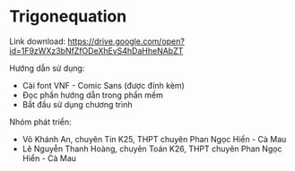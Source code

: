 # Trigonequation

Link download: https://drive.google.com/open?id=1F9zWXz3bNfZfODeXhEvS4hDaHheNAbZT

Hướng dẫn sử dụng:
- Cài font VNF - Comic Sans (được đính kèm)
- Đọc phần hướng dẫn trong phần mềm
- Bắt đầu sử dụng chương trình

Nhóm phát triển:
- Võ Khánh An, chuyên Tin K25, THPT chuyên Phan Ngọc Hiển - Cà Mau
- Lê Nguyễn Thanh Hoàng, chuyên Toán K26, THPT chuyên Phan Ngọc Hiển - Cà Mau
